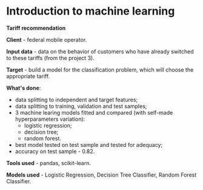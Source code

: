 # Introduction to machine learning

__Tariff recommendation__

__Client__ - federal mobile operator.

__Input data__ - data on the behavior of customers who have already switched to these tariffs (from the project 3).

__Target__ - build a model for the classification problem, which will choose the appropriate tariff.

__What's done__:
- data splitting to independent and target features;
- data splitting to training, validation and test samples;
- 3 machine learing models fitted and compared (with self-made hyperparameters variation):
    - logistic regression;
    - decision tree;
    - random forest.
- best model tested on test sample and tested for adequacy;
- accuracy on test sample - 0.82.

__Tools used__ - pandas, scikit-learn.

__Models used__ - Logistic Regression, Decision Tree Classifier, Random Forest Classifier.